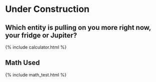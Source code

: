 # Under Construction

## Which entity is pulling on you more right now, your fridge or Jupiter?

{% include calculator.html %}

## Math Used

{% include math_test.html %}
